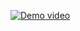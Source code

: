 [![Demo video](<img width="1863" height="474" alt="image" src="https://github.com/user-attachments/assets/1c8a1712-1bc8-4861-a309-c5d496817980" />
)](https://github.com/eason891023/BAIR_AI-and-Transportation/blob/main/2025-08-02_07-42-42.html)
